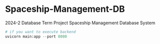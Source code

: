 # Spaceship-Management-DB
2024-2 Database Term Project Spaceship Management Database System

```py
# if you want to execute backend
uvicorn main:app --port 8080
```